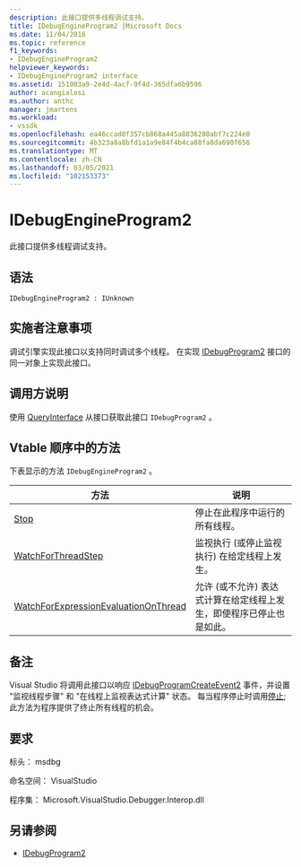 ```yaml
---
description: 此接口提供多线程调试支持。
title: IDebugEngineProgram2 |Microsoft Docs
ms.date: 11/04/2016
ms.topic: reference
f1_keywords:
- IDebugEngineProgram2
helpviewer_keywords:
- IDebugEngineProgram2 interface
ms.assetid: 151003a9-2e4d-4acf-9f4d-365dfa6b9596
author: acangialosi
ms.author: anthc
manager: jmartens
ms.workload:
- vssdk
ms.openlocfilehash: ea46ccad8f357cb868a445a8836280abf7c224e0
ms.sourcegitcommit: 4b323a8a8bfd1a1a9e84f4b4ca88fa8da690f656
ms.translationtype: MT
ms.contentlocale: zh-CN
ms.lasthandoff: 03/05/2021
ms.locfileid: "102153373"
---
```

# <a name="idebugengineprogram2"></a>IDebugEngineProgram2
此接口提供多线程调试支持。

## <a name="syntax"></a>语法

```
IDebugEngineProgram2 : IUnknown
```

## <a name="notes-for-implementers"></a>实施者注意事项
 调试引擎实现此接口以支持同时调试多个线程。 在实现 [IDebugProgram2](../../../extensibility/debugger/reference/idebugprogram2.md) 接口的同一对象上实现此接口。

## <a name="notes-for-callers"></a>调用方说明
 使用 [QueryInterface](/cpp/atl/queryinterface) 从接口获取此接口 `IDebugProgram2` 。

## <a name="methods-in-vtable-order"></a>Vtable 顺序中的方法
 下表显示的方法 `IDebugEngineProgram2` 。

|方法|说明|
|------------|-----------------|
|[Stop](../../../extensibility/debugger/reference/idebugengineprogram2-stop.md)|停止在此程序中运行的所有线程。|
|[WatchForThreadStep](../../../extensibility/debugger/reference/idebugengineprogram2-watchforthreadstep.md)|监视执行 (或停止监视执行) 在给定线程上发生。|
|[WatchForExpressionEvaluationOnThread](../../../extensibility/debugger/reference/idebugengineprogram2-watchforexpressionevaluationonthread.md)|允许 (或不允许) 表达式计算在给定线程上发生，即使程序已停止也是如此。|

## <a name="remarks"></a>备注
 Visual Studio 将调用此接口以响应 [IDebugProgramCreateEvent2](../../../extensibility/debugger/reference/idebugprogramcreateevent2.md) 事件，并设置 "监视线程步骤" 和 "在线程上监视表达式计算" 状态。 每当程序停止时调用[停止](../../../extensibility/debugger/reference/idebugengineprogram2-stop.md);此方法为程序提供了终止所有线程的机会。

## <a name="requirements"></a>要求
 标头： msdbg

 命名空间： VisualStudio

 程序集： Microsoft.VisualStudio.Debugger.Interop.dll

## <a name="see-also"></a>另请参阅
- [IDebugProgram2](../../../extensibility/debugger/reference/idebugprogram2.md)
